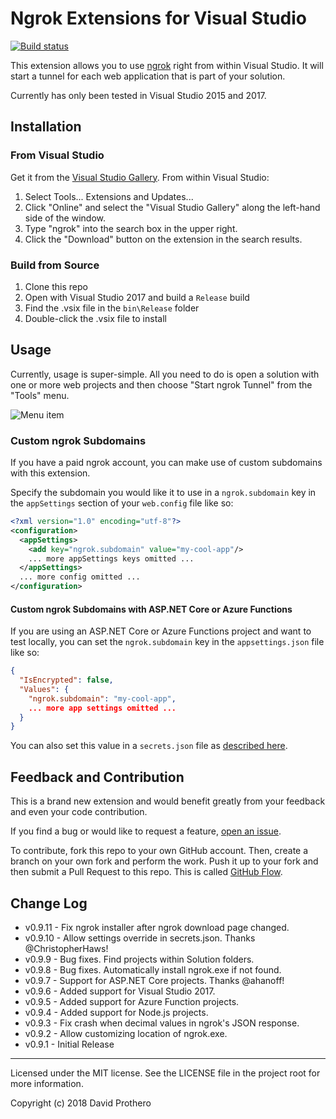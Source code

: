 # Ngrok Extensions for Visual Studio

[![Build status](https://ci.appveyor.com/api/projects/status/mi2kn7oaluldhuyo/branch/master?svg=true)](https://ci.appveyor.com/project/dprothero/ngrokextensions/branch/master)

This extension allows you to use [ngrok](https://ngrok.com) right from within Visual Studio.
It will start a tunnel for each web application that is part of your solution.

Currently has only been tested in Visual Studio 2015 and 2017.

## Installation

### From Visual Studio

Get it from the [Visual Studio Gallery](https://visualstudiogallery.msdn.microsoft.com/56a642ed-a5e0-4044-8735-740d36912c5e).
From within Visual Studio:

1. Select Tools... Extensions and Updates...
2. Click "Online" and select the "Visual Studio Gallery" along the left-hand side of the window.
3. Type "ngrok" into the search box in the upper right.
4. Click the "Download" button on the extension in the search results.

### Build from Source

1. Clone this repo
2. Open with Visual Studio 2017 and build a `Release` build
3. Find the .vsix file in the `bin\Release` folder
4. Double-click the .vsix file to install

## Usage

Currently, usage is super-simple. All you need to do is open a solution with
one or more web projects and then choose "Start ngrok Tunnel" from the "Tools"
menu.

![Menu item](https://raw.githubusercontent.com/dprothero/NgrokExtensions/master/docs/img/menu-item.png)

### Custom ngrok Subdomains

If you have a paid ngrok account, you can make use of custom subdomains with
this extension.

Specify the subdomain you would like it to use in a `ngrok.subdomain` key
in the `appSettings` section of your `web.config` file like so:

```xml
<?xml version="1.0" encoding="utf-8"?>
<configuration>
  <appSettings>
    <add key="ngrok.subdomain" value="my-cool-app"/>
    ... more appSettings keys omitted ...
  </appSettings>
  ... more config omitted ...
</configuration>
```

#### Custom ngrok Subdomains with ASP.NET Core or Azure Functions

If you are using an ASP.NET Core or Azure Functions project and want to test locally, you can set the
`ngrok.subdomain` key in the `appsettings.json` file like so:

```json
{
  "IsEncrypted": false,
  "Values": {
    "ngrok.subdomain": "my-cool-app",
    ... more app settings omitted ...
  }
}
```

You can also set this value in a `secrets.json` file as [described here](https://docs.microsoft.com/en-us/aspnet/core/security/app-secrets?tabs=visual-studio).

## Feedback and Contribution

This is a brand new extension and would benefit greatly from your feedback
and even your code contribution.

If you find a bug or would like to request a feature,
[open an issue](https://github.com/dprothero/NgrokExtensions/issues).

To contribute, fork this repo to your own GitHub account. Then, create a
branch on your own fork and perform the work. Push it up to your fork and
then submit a Pull Request to this repo. This is called [GitHub Flow](https://guides.github.com/introduction/flow/).

## Change Log

* v0.9.11 - Fix ngrok installer after ngrok download page changed.
* v0.9.10 - Allow settings override in secrets.json. Thanks @ChristopherHaws!
* v0.9.9 - Bug fixes. Find projects within Solution folders.
* v0.9.8 - Bug fixes. Automatically install ngrok.exe if not found.
* v0.9.7 - Support for ASP.NET Core projects. Thanks @ahanoff!
* v0.9.6 - Added support for Visual Studio 2017.
* v0.9.5 - Added support for Azure Function projects.
* v0.9.4 - Added support for Node.js projects.
* v0.9.3 - Fix crash when decimal values in ngrok's JSON response.
* v0.9.2 - Allow customizing location of ngrok.exe.
* v0.9.1 - Initial Release

* * *

Licensed under the MIT license. See the LICENSE file in the project root for more information.

Copyright (c) 2018 David Prothero
